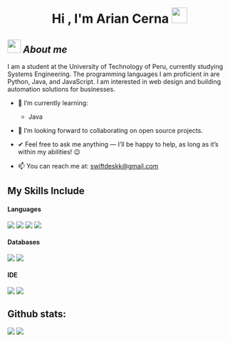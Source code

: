 <h1 align="center">Hi , I'm Arian Cerna <img src="https://media.giphy.com/media/hvRJCLFzcasrR4ia7z/giphy.gif" width="35"></h1>

## <img src="https://media.giphy.com/media/ObNTw8Uzwy6KQ/giphy.gif" width="30px">&nbsp;***About me***

I am a student at the University of Technology of Peru, currently studying Systems Engineering. The programming languages I am proficient in are Python, Java, and JavaScript. I am interested in web design and building automation solutions for businesses.

- 🌱 I’m currently learning:

  - Java
- 👯 I’m looking forward to collaborating on open source projects.
- ✔ Feel free to ask me anything — I’ll be happy to help, as long as it’s within my abilities! 😉
- 📫 You can reach me at: [swiftdeskk@gmail.com](mailto:swiftdeskk@gmail.com)

## My Skills Include

<h4> Languages </h4>
<span> 
  <img src="https://img.shields.io/badge/go-%2300ADD8.svg?style=for-the-badge&logo=go&logoColor=white">
  <img src="https://img.shields.io/badge/JavaScript-F7DF1E?style=for-the-badge&logo=javascript&logoColor=black">
  <img src="https://img.shields.io/badge/Java-ED8B00?style=for-the-badge&logo=java&logoColor=white">
  <img src="https://img.shields.io/badge/python-3670A0?style=for-the-badge&logo=python&logoColor=white">
</span>

<h4> Databases </h4>
<span>
  <img src="https://img.shields.io/badge/MySQL-00000F?style=for-the-badge&logo=mysql&logoColor=white">
  <img src="https://img.shields.io/badge/MongoDB-%234ea94b.svg?style=for-the-badge&logo=mongodb&logoColor=white">
</span>


<h4> IDE </h4>
<span>
<img src="https://img.shields.io/badge/Visual_Studio_Code-0078D4?style=for-the-badge&logo=visual%20studio%20code&logoColor=white">
<img src="https://img.shields.io/badge/NetBeansIDE-1B6AC6.svg?style=for-the-badge&logo=apache-netbeans-ide&logoColor=white">

<h2>Github stats:</h2> 

[![](https://github-readme-stats.vercel.app/api?username=swiftdeskk&show_icons=true&theme=tokyonight&hide_border=true&locale=en)](https://github.com/swiftdeskk)
[![](https://github-readme-streak-stats.herokuapp.com/?user=swiftdeskk&theme=material-palenight)](https://github.com/swiftdeskk)
</div>

